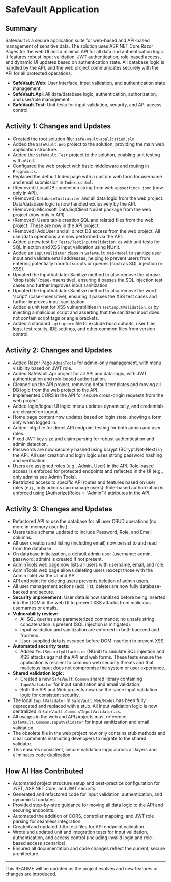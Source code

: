 # SafeVault Application

## Summary
SafeVault is a secure application suite for web-based and API-based management of sensitive data. The solution uses ASP.NET Core Razor Pages for the web UI and a minimal API for all data and authentication logic. It features robust input validation, JWT authentication, role-based access, and dynamic UI updates based on authentication state. All database logic is handled by the API, and the web project communicates securely with the API for all protected operations.

- **SafeVault.Web**: User interface, input validation, and authentication state management.
- **SafeVault.Api**: All data/database logic, authentication, authorization, and user/role management.
- **SafeVault.Test**: Unit tests for input validation, security, and API access control.

## Activity 1: Changes and Updates
- Created the root solution file: `safe-vault-application.sln`.
- Added the `SafeVault.Web` project to the solution, providing the main web application structure.
- Added the `SafeVault.Test` project to the solution, enabling unit testing with xUnit.
- Configured the web project with basic middleware and routing in `Program.cs`.
- Replaced the default Index page with a custom web form for username and email submission in `Index.cshtml`.
- (Removed) LocalDB connection string from web `appsettings.json` (now only in API).
- (Removed) `DatabaseInitializer` and all data logic from the web project. Data/database logic is now handled exclusively by the API.
- (Removed) Microsoft.Data.SqlClient NuGet package from the web project (now only in API).
- (Removed) Users table creation SQL and related files from the web project. These are now in the API project.
- (Removed) AddUser and all direct DB access from the web project. All user/data operations are now performed via the API.
- Added a new test file `Tests/TestInputValidation.cs` with unit tests for SQL Injection and XSS input validation using NUnit.
- Added an `InputValidator` class in `SafeVault.Web/Model` to sanitize user input and validate email addresses, helping to prevent users from entering potentially harmful scripts or queries (such as SQL injection or XSS).
- Updated the InputValidator.Sanitize method to also remove the phrase 'drop table' (case-insensitive), ensuring it passes the SQL injection test cases and further improves input sanitization.
- Updated the InputValidator.Sanitize method to also remove the word 'script' (case-insensitive), ensuring it passes the XSS test cases and further improves input sanitization.
- Added a unit test for XSS vulnerabilities in `TestInputValidation.cs` by injecting a malicious script and asserting that the sanitized input does not contain script tags or angle brackets.
- Added a standard `.gitignore` file to exclude build outputs, user files, logs, test results, IDE settings, and other common files from version control.

## Activity 2: Changes and Updates
- Added Razor Page `AdminTools` for admin-only management, with menu visibility based on JWT role.
- Added SafeVault.Api project for all API and data logic, with JWT authentication and role-based authorization.
- Cleaned up the API project, removing default templates and moving all DB logic from the web project to the API.
- Implemented CORS in the API for secure cross-origin requests from the web project.
- Added login/logout UI logic: menu updates dynamically, and credentials are cleared on logout.
- Home page content now updates based on login state, showing a form only when logged in.
- Added .http file for direct API endpoint testing for both admin and user roles.
- Fixed JWT key size and claim parsing for robust authentication and admin detection.
- Passwords are now securely hashed using bcrypt (BCrypt.Net-Next) in the API. All user creation and login logic uses strong password hashing and verification.
- Users are assigned roles (e.g., Admin, User) in the API. Role-based access is enforced for protected endpoints and reflected in the UI (e.g., only admins see Admin Tools).
- Restricted access to specific API routes and features based on user roles (e.g., only admins can manage users). Role-based authorization is enforced using [Authorize(Roles = "Admin")] attributes in the API.

## Activity 3: Changes and Updates
- Refactored API to use the database for all user CRUD operations (no more in-memory user list).
- Users table schema updated to include Password, Role, and Email columns.
- All user creation and listing (including email) now persist to and read from the database.
- On database initialization, a default admin user (username: admin, password: admin) is created if not present.
- AdminTools web page now lists all users with username, email, and role.
- AdminTools web page allows deleting users (except those with the Admin role) via the UI and API.
- API endpoint for deleting users prevents deletion of admin users.
- All user management actions (add, list, delete) are now fully database-backed and secure.
- **Security improvement:** User data is now sanitized before being inserted into the DOM in the web UI to prevent XSS attacks from malicious usernames or emails.
- **Vulnerability review:**
    - All SQL queries use parameterized commands; no unsafe string concatenation is present (SQL injection is mitigated).
    - Input validation and sanitization are enforced in both backend and frontend.
    - User-supplied data is escaped before DOM insertion to prevent XSS.
- **Automated security tests:**
    - Added `TestSecurityAttacks.cs` (NUnit) to simulate SQL injection and XSS attacks against the API and web forms. These tests ensure the application is resilient to common web security threats and that malicious input does not compromise the system or user experience.
- **Shared validation logic:**
    - Created a new `SafeVault.Common` shared library containing `InputValidator` for input sanitization and email validation.
    - Both the API and Web projects now use the same input validation logic for consistent security.
- The local `InputValidator` in `SafeVault.Web/Model` has been fully deprecated and replaced with a stub. All input validation logic is now centralized in `SafeVault.Common/InputValidator.cs`.
- All usages in the web and API projects must reference `SafeVault.Common.InputValidator` for input sanitization and email validation.
- The obsolete file in the web project now only contains stub methods and clear comments instructing developers to migrate to the shared validator.
- This ensures consistent, secure validation logic across all layers and eliminates code duplication.

## How AI Has Contributed
- Automated project structure setup and best-practice configuration for .NET, ASP.NET Core, and JWT security.
- Generated and refactored code for input validation, authentication, and dynamic UI updates.
- Provided step-by-step guidance for moving all data logic to the API and securing endpoints.
- Automated the addition of CORS, controller mapping, and JWT role parsing for seamless integration.
- Created and updated .http test files for API endpoint validation.
- Wrote and updated unit and integration tests for input validation, authentication, and access control (including invalid login and role-based access scenarios).
- Ensured all documentation and code changes reflect the current, secure architecture.

---
This README will be updated as the project evolves and new features or changes are introduced.

